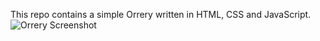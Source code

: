This repo contains a simple Orrery written in HTML, CSS and JavaScript.
![Orrery Screenshot]({{site.baseurl}}/Orrery.png)

